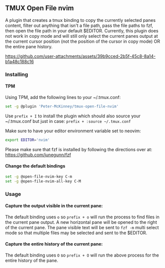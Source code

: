 ## TMUX Open File nvim

A plugin that creates a tmux binding to copy the currently selected panes content, filter out anything that isn't a file path, pass the file paths to fzf, then open the file path in your default $EDITOR. Currently, this plugin does not work in copy mode and will still only select the current panes output at the current cursor position (not the position of the cursor in copy mode) OR the entire pane history.

https://github.com/user-attachments/assets/39b9cced-2b5f-45c8-8a14-b1a48c188c16


### Installing

#### TPM

Using TPM, add the following lines to your ~/.tmux.conf:

```bash
set -g @plugin 'Peter-McKinney/tmux-open-file-nvim'
```

Use `prefix + I` to install the plugin which should also source your ~/.tmux.conf but just in case: `prefix + :source ~/.tmux.conf`

Make sure to have your editor environment variable set to neovim:

```bash
export EDITOR='nvim'
```

Please make sure that fzf is installed by following the directions over at: https://github.com/junegunn/fzf

#### Change the default bindings

```bash
set -g @open-file-nvim-key C-m
set -g @open-file-nvim-all-key C-M
```

### Usage

#### Capture the output visible in the current pane: 

The default binding uses `o` so `prefix + o` will run the process to find files in the current pane output. A new horizontal pane will be opened to the right of the current pane. The pane visible text will be sent to `fzf -m` multi select mode so that multiple files may be selected and sent to the $EDITOR.

#### Capture the entire history of the current pane:

The default binding uses `O` so `prefix + O` will run the above process for the entire history of the pane.
